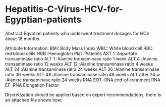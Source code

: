 # Hepatitis-C-Virus-HCV-for-Egyptian-patients
Abstract:Egyptian patients who underwent treatment dosages for HCV about 18 months.

Attribute Information:
BMI: Body Mass Index
WBC: White blood cell
RBC: red blood cells
HGB :Hemoglobin
Plat :Platelets
AST 1 :Aspartate transaminase ratio
ALT 1 :Alanine transaminase ratio 1 week
ALT 4 :Alanine transaminase ratio 12 weeks
ALT 12 :Alanine transaminase ratio 4 weeks
ALT 24 :Alanine transaminase ratio 24 weeks
ALT 36 :Alanine transaminase ratio 36 weeks
ALT 48 :Alanine transaminase ratio 48 weeks
ALT after 24 w :Alanine transaminase ratio 24 weeks
RNA EOT :RNA end-of-treatment
RNA EF :RNA Elongation Factor

Discretization should be applied based on expert recommendations; there is an attached file shows how.
